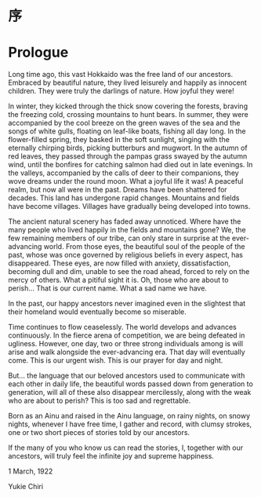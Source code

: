 # 序
# Prologue

Long time ago, this vast Hokkaido was the free land of our ancestors. Embraced by beautiful nature, they lived leisurely and happily as innocent children. They were truly the darlings of nature. How joyful they were!   

In winter, they kicked through the thick snow covering the forests, braving the freezing cold, crossing mountains to hunt bears. In summer, they were accompanied by the cool breeze on the green waves of the sea and the songs of white gulls, floating on leaf-like boats, fishing all day long. In the flower-filled spring, they basked in the soft sunlight, singing with the eternally chirping birds, picking butterburs and mugwort. In the autumn of red leaves, they passed through the pampas grass swayed by the autumn wind, until the bonfires for catching salmon had died out in late evenings. In the valleys, accompanied by the calls of deer to their companions, they wove dreams under the round moon. What a joyful life it was! A peaceful realm, but now all were in the past. Dreams have been shattered for decades. This land has undergone rapid changes. Mountains and fields have become villages. Villages have gradually being developed into towns.  

The ancient natural scenery has faded away unnoticed. Where have the many people who lived happily in the fields and mountains gone? We, the few remaining members of our tribe, can only stare in surprise at the ever-advancing world. From those eyes, the beautiful soul of the people of the past, whose was once governed by religious beliefs in every aspect, has disappeared. These eyes, are now filled with anxiety, dissatisfaction, becoming dull and dim, unable to see the road ahead, forced to rely on the mercy of others. What a pitiful sight it is. Oh, those who are about to perish... That is our current name. What a sad name we have.

In the past, our happy ancestors never imagined even in the slightest that their homeland would eventually become so miserable. 

Time continues to flow ceaselessly. The world develops and advances continuously. In the fierce arena of competition, we are being defeated in ugliness. However, one day, two or three strong individuals among is will arise and walk alongside the ever-advancing era. That day will eventually come. This is our urgent wish. This is our prayer for day and night. 

But... the language that our beloved ancestors used to communicate with each other in daily life, the beautiful words passed down from generation to generation, will all of these also disappear mercilessly, along with the weak who are about to perish? This is too sad and regrettable. 

Born as an Ainu and raised in the Ainu language, on rainy nights, on snowy nights, whenever I have free time, I gather and record, with clumsy strokes, one or two short pieces of stories told by our ancestors.   

If the many of you who know us can read the stories, I, together with our ancestors, will truly feel the infinite joy and supreme happiness.  

1 March, 1922  

Yukie Chiri  
